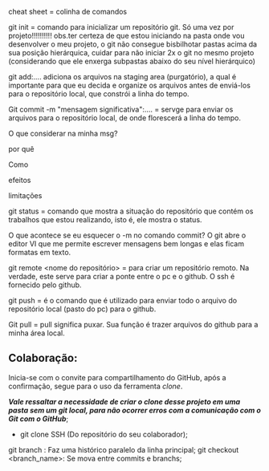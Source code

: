 cheat sheet = colinha de comandos

git init = comando para inicializar um repositório git. Só uma vez por projeto!!!!!!!!!! obs.ter certeza de que estou iniciando na pasta onde vou desenvolver o meu projeto, o git não consegue bisbilhotar pastas acima da sua posição hierárquica, cuidar para não iniciar 2x o git no mesmo projeto (considerando que ele enxerga subpastas abaixo do seu nível hierárquico) 

git add:.... adiciona os arquivos na staging area (purgatório), a qual é importante para que eu decida e organize os arquivos antes de enviá-los para o repositório local, que constrói a linha do tempo. 

Git commit -m "mensagem significativa":....    = servge para enviar os arquivos para o repositório local, de onde florescerá a linha do tempo. 

O que considerar na minha msg?   

por quê

Como

efeitos

limitações

git status = comando que mostra a situação do repositório que contém os trabalhos que estou realizando, isto é, ele mostra o status. 

O que acontece se eu esquecer o -m no comando commit? O git abre o editor VI que me permite escrever mensagens bem longas e elas ficam formatas em texto. 

git remote <nome do repositório> <ssh> = para criar um repositório remoto. Na verdade, este serve para criar a ponte entre o pc e o github. O ssh é fornecido pelo github.

git push = é o comando que  é utilizado para enviar todo o arquivo do repositório local (pasto do pc)  para o github.

Git pull = pull significa puxar. Sua função é trazer arquivos do github para a minha área local. 

## Colaboração:

Inicia-se com o convite para compartilhamento do GitHub, após a confirmação, segue para o uso da ferramenta _clone_. 

***Vale ressaltar a necessidade de criar o clone desse projeto em uma pasta sem um git local, para não ocorrer erros com a comunicação com o Git com o GitHub***;

* git clone SSH (Do repositório do seu colaborador);

git branch <name>: Faz uma histórico paralelo da linha principal;
git checkout <branch_name>: Se mova entre commits e branchs;
